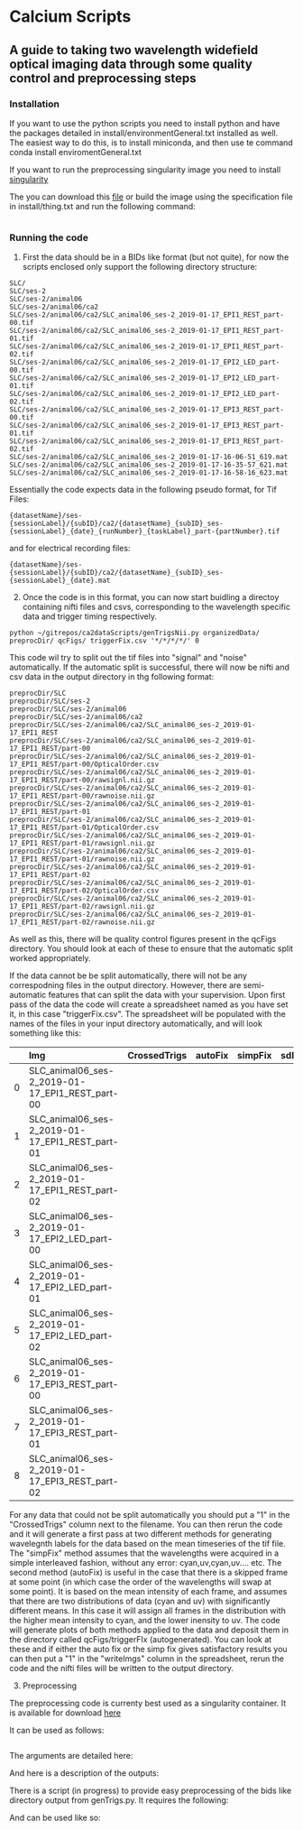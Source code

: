 # Calcium Scripts
## A guide to taking two wavelength widefield optical imaging data through some quality control and preprocessing steps

### Installation

If you want to use the python scripts you need to install python and have the packages detailed in install/environmentGeneral.txt installed as well. The easiest way to do this, is to install miniconda, and then use te command conda install enviromentGeneral.txt

If you want to run the preprocessing singularity image you need to install [singularity]()

The you can download this [file]() or build the image using the specification file in install/thing.txt and run the following command:
```

```


### Running the code
 
1) First the data should be in a BIDs like format (but not quite), for now the scripts enclosed only support the following directory structure:

```
SLC/
SLC/ses-2
SLC/ses-2/animal06
SLC/ses-2/animal06/ca2
SLC/ses-2/animal06/ca2/SLC_animal06_ses-2_2019-01-17_EPI1_REST_part-00.tif
SLC/ses-2/animal06/ca2/SLC_animal06_ses-2_2019-01-17_EPI1_REST_part-01.tif
SLC/ses-2/animal06/ca2/SLC_animal06_ses-2_2019-01-17_EPI1_REST_part-02.tif
SLC/ses-2/animal06/ca2/SLC_animal06_ses-2_2019-01-17_EPI2_LED_part-00.tif
SLC/ses-2/animal06/ca2/SLC_animal06_ses-2_2019-01-17_EPI2_LED_part-01.tif
SLC/ses-2/animal06/ca2/SLC_animal06_ses-2_2019-01-17_EPI2_LED_part-02.tif
SLC/ses-2/animal06/ca2/SLC_animal06_ses-2_2019-01-17_EPI3_REST_part-00.tif
SLC/ses-2/animal06/ca2/SLC_animal06_ses-2_2019-01-17_EPI3_REST_part-01.tif
SLC/ses-2/animal06/ca2/SLC_animal06_ses-2_2019-01-17_EPI3_REST_part-02.tif
SLC/ses-2/animal06/ca2/SLC_animal06_ses-2_2019-01-17-16-06-51_619.mat
SLC/ses-2/animal06/ca2/SLC_animal06_ses-2_2019-01-17-16-35-57_621.mat
SLC/ses-2/animal06/ca2/SLC_animal06_ses-2_2019-01-17-16-58-16_623.mat

```

Essentially the code expects data in the following pseudo format, for Tif Files: 
```
{datasetName}/ses-{sessionLabel}/{subID}/ca2/{datasetName}_{subID}_ses-{sessionLabel}_{date}_{runNumber}_{taskLabel}_part-{partNumber}.tif
```
and for electrical recording files: 
```
{datasetName}/ses-{sessionLabel}/{subID}/ca2/{datasetName}_{subID}_ses-{sessionLabel}_{date}.mat
```

2) Once the code is in this format, you can now start buidling a directoy containing nifti files and csvs, corresponding to the wavelength specific data and trigger timing respectively.

```
python ~/gitrepos/ca2dataScripts/genTrigsNii.py organizedData/ preprocDir/ qcFigs/ triggerFix.csv '*/*/*/*/' 0

```

This code wil try to split out the tif files into "signal" and "noise" automatically. If the automatic split is successful, there will now be nifti and csv data in the output directory in thg following format: 

```
preprocDir/SLC
preprocDir/SLC/ses-2
preprocDir/SLC/ses-2/animal06
preprocDir/SLC/ses-2/animal06/ca2
preprocDir/SLC/ses-2/animal06/ca2/SLC_animal06_ses-2_2019-01-17_EPI1_REST
preprocDir/SLC/ses-2/animal06/ca2/SLC_animal06_ses-2_2019-01-17_EPI1_REST/part-00
preprocDir/SLC/ses-2/animal06/ca2/SLC_animal06_ses-2_2019-01-17_EPI1_REST/part-00/OpticalOrder.csv
preprocDir/SLC/ses-2/animal06/ca2/SLC_animal06_ses-2_2019-01-17_EPI1_REST/part-00/rawsignl.nii.gz
preprocDir/SLC/ses-2/animal06/ca2/SLC_animal06_ses-2_2019-01-17_EPI1_REST/part-00/rawnoise.nii.gz
preprocDir/SLC/ses-2/animal06/ca2/SLC_animal06_ses-2_2019-01-17_EPI1_REST/part-01
preprocDir/SLC/ses-2/animal06/ca2/SLC_animal06_ses-2_2019-01-17_EPI1_REST/part-01/OpticalOrder.csv
preprocDir/SLC/ses-2/animal06/ca2/SLC_animal06_ses-2_2019-01-17_EPI1_REST/part-01/rawsignl.nii.gz
preprocDir/SLC/ses-2/animal06/ca2/SLC_animal06_ses-2_2019-01-17_EPI1_REST/part-01/rawnoise.nii.gz
preprocDir/SLC/ses-2/animal06/ca2/SLC_animal06_ses-2_2019-01-17_EPI1_REST/part-02
preprocDir/SLC/ses-2/animal06/ca2/SLC_animal06_ses-2_2019-01-17_EPI1_REST/part-02/OpticalOrder.csv
preprocDir/SLC/ses-2/animal06/ca2/SLC_animal06_ses-2_2019-01-17_EPI1_REST/part-02/rawsignl.nii.gz
preprocDir/SLC/ses-2/animal06/ca2/SLC_animal06_ses-2_2019-01-17_EPI1_REST/part-02/rawnoise.nii.gz
```

As well as this, there will be quality control figures present in the qcFigs directory. You should look at each of these to ensure that the automatic split worked appropriately. 

If the data cannot be be split automatically, there will not be any correspodning files in the output directory. However, there are semi-automatic features that can split the data
with your supervision. Upon first pass of the data the code will create a spreadsheet named as you have set it, in this case "triggerFix.csv". The spreadsheet will be populated with the names of the files in your input directory automatically, and will look something like this:

|    | Img          &nbsp;   &nbsp;   &nbsp;   &nbsp;   &nbsp;                                     |   CrossedTrigs |   autoFix |   simpFix |   sdFlag |   sdVal |   writeImgs |   manualOverwrite |   splitMethod |   dbscanEps |
|---:|:------------------------------------------------|---------------:|----------:|----------:|---------:|--------:|------------:|------------------:|--------------:|------------:|
|  0 | SLC_animal06_ses-2_2019-01-17_EPI1_REST_part-00 |                |           |           |          |         |             |                   |               |             |
|  1 | SLC_animal06_ses-2_2019-01-17_EPI1_REST_part-01 |                |           |           |          |         |             |                   |               |             |
|  2 | SLC_animal06_ses-2_2019-01-17_EPI1_REST_part-02 |                |           |           |          |         |             |                   |               |             |
|  3 | SLC_animal06_ses-2_2019-01-17_EPI2_LED_part-00  |                |           |           |          |         |             |                   |               |             |
|  4 | SLC_animal06_ses-2_2019-01-17_EPI2_LED_part-01  |                |           |           |          |         |             |                   |               |             |
|  5 | SLC_animal06_ses-2_2019-01-17_EPI2_LED_part-02  |                |           |           |          |         |             |                   |               |             |
|  6 | SLC_animal06_ses-2_2019-01-17_EPI3_REST_part-00 |                |           |           |          |         |             |                   |               |             |
|  7 | SLC_animal06_ses-2_2019-01-17_EPI3_REST_part-01 |                |           |           |          |         |             |                   |               |             |
|  8 | SLC_animal06_ses-2_2019-01-17_EPI3_REST_part-02 |                |           |           |          |         |             |                   |               |             |


For any data that could not be split automatically you should put a "1" in the "CrossedTrigs" column next to the filename. You can then rerun the code and it will generate a first pass at two different methods for generating wavelegnth labels for the data based on the mean timeseries of the tif file. The "simpFix" method assumes that the wavelengths were acquired in a simple interleaved fashion, without any error: cyan,uv,cyan,uv.... etc. The second method (autoFix) is useful in the case that there is a skipped frame at some point (in which case the order of the wavelengths will swap at some point). It is based on the mean intensity of each frame, and assumes that there are two distributions of data (cyan and uv) with significantly different means. In this case it will assign all frames in the distribution with the higher mean intensity to cyan, and the lower inensity to uv. The code will generate plots of both methods applied to the data and deposit them in the directory called qcFigs/triggerFIx (autogenerated). You can look at these and if either the auto fix or the simp fix gives satisfactory results you can then put a "1" in the "writeImgs" column in the spreadsheet, rerun the code and the nifti files will be written to the output directory.



3) Preprocessing

The preprocessing code is currenty best used as a singularity container. It is available for download [here]() 

It can be used as follows:

```

```

The arguments are detailed here:



And here is a description of the outputs:


There is a script (in progress) to provide easy preprocessing of the bids like directory output from genTrigs.py. It requires the following:



And can be used like so:
```

```

